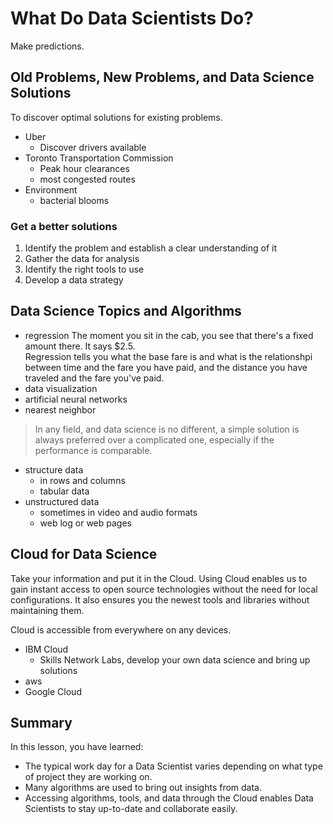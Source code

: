 # What Do Data Scientists Do?

Make predictions.

## Old Problems, New Problems, and Data Science Solutions
To discover optimal solutions for existing problems. 

+ Uber
    + Discover drivers available 
+ Toronto Transportation Commission
    + Peak hour clearances
    + most congested routes
+ Environment
    + bacterial blooms

### Get a better solutions 
1. Identify the problem and establish a clear understanding of it
2. Gather the data for analysis
3. Identify the right tools to use
4. Develop a data strategy

## Data Science Topics and Algorithms
+ regression
    The moment you sit in the cab, you see that there's a fixed amount there. It says $2.5.  
    Regression tells you what the base fare is and what is the relationshpi between time and the fare you have paid, and the distance you have traveled and the fare you've paid.
+ data visualization
+ artificial neural networks
+ nearest neighbor

> In any field, and data science is no different, a simple solution is always preferred over a complicated one, especially if the performance is comparable.

+ structure data
    + in rows and columns
    + tabular data
+ unstructured data
    + sometimes in video and audio formats
    + web log or web pages

## Cloud for Data Science 

Take your information and put it in the Cloud. Using Cloud enables us to gain instant access to open source technologies without the need for local configurations. It also ensures you the newest tools and libraries without maintaining them. 

Cloud is accessible from everywhere on any devices. 

+ IBM Cloud
    + Skills Network Labs, develop your own data science and bring up solutions
+ aws 
+ Google Cloud

## Summary
In this lesson, you have learned:

+ The typical work day for a Data Scientist varies depending on what type of project they are working on.
+ Many algorithms are used to bring out insights from data. 
+ Accessing algorithms, tools, and data through the Cloud enables Data Scientists to stay up-to-date and collaborate easily.
